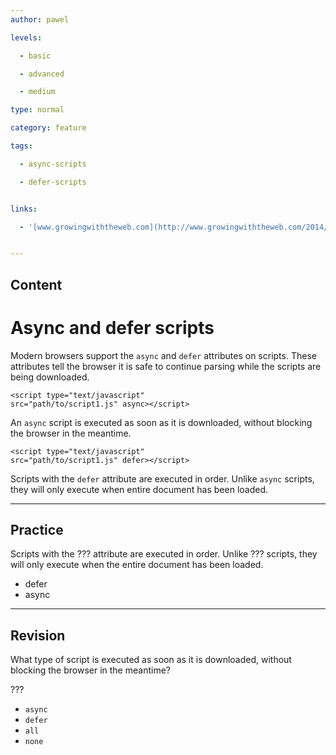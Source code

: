 ```yaml
---
author: pawel

levels:

  - basic

  - advanced

  - medium

type: normal

category: feature

tags:

  - async-scripts

  - defer-scripts


links:

  - '[www.growingwiththeweb.com](http://www.growingwiththeweb.com/2014/02/async-vs-defer-attributes.html){website}'


---
```

## Content
# Async and defer scripts

Modern browsers support the `async` and `defer` attributes on scripts. These attributes tell the browser it is safe to continue parsing while the scripts are being downloaded. 

```
<script type="text/javascript" 
src="path/to/script1.js" async></script>
```

An `async` script is executed as soon as it is downloaded, without blocking the browser in the meantime. 
```
<script type="text/javascript" 
src="path/to/script1.js" defer></script>
```

Scripts with the `defer` attribute are executed in order. Unlike `async` scripts, they will only execute when entire document has been loaded.

---
## Practice

Scripts with the ??? attribute are executed in order. Unlike ??? scripts, they will only execute when the entire document has been loaded.


* defer
* async

---
## Revision

What type of script is executed as soon as it is downloaded, without blocking the browser in the meantime?

???


* `async`
* `defer`
* `all`
* `none`

